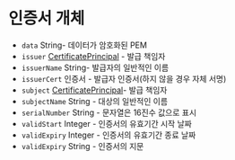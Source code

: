 # 인증서 개체

* `data` String- 데이터가 암호화된 PEM
* `issuer` [CertificatePrincipal](certificate-principal.md) - 발급 책임자
* `issuerName` String- 발급자의 일반적인 이름
* `issuerCert` 인증서 - 발급자 인증서(하지 않을 경우 자체 서명)
* `subject` [CertificatePrincipal](certificate-principal.md)- 발급 책임자
* `subjectName` String - 대상의 일반적인 이름
* `serialNumber` String - 문자열은 16진수 값으로 표시
* `validStart` Integer - 인증서의 유효기간 시작 날짜
* `validExpiry` Integer - 인증서의 유효기간 종료 날짜
* `validExpiry` String - 인증서의 지문
